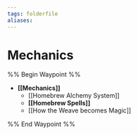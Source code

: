 ```yaml
---
tags: folderfile
aliases:
---
```


# Mechanics
%% Begin Waypoint %%
- **[[Mechanics]]**
	- [[Homebrew Alchemy System]]
	- **[[Homebrew Spells]]**
	- [[How the Weave becomes Magic]]

%% End Waypoint %%
